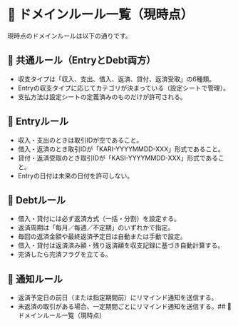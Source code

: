 # 🎯 ドメインルール一覧（現時点）

現時点のドメインルールは以下の通りです。

## 🔖 共通ルール（EntryとDebt両方）

- 収支タイプは「収入、支出、借入、返済、貸付、返済受取」の6種類。
- Entryの収支タイプに応じてカテゴリが決まっている（設定シートで管理）。
- 支払方法は設定シートの定義済みのものだけが許可される。

## 🔖 Entryルール

- 収入・支出のときは取引IDが空であること。
- 借入・返済のとき取引IDが「KARI-YYYYMMDD-XXX」形式であること。
- 貸付・返済受取のとき取引IDが「KASI-YYYYMMDD-XXX」形式であること。
- Entryの日付は未来の日付を許可しない。

## 🔖 Debtルール

- 借入・貸付には必ず返済方式（一括・分割）を設定する。
- 返済周期は「每月／每週／不定期」のいずれかで指定。
- 毎回の返済金額や最終返済予定日は自動または手動で設定。
- 借入・貸付は返済済み額・残り返済額を収支記録に基づき自動計算する。
- 完済したら完済フラグを立てる。

## 🔖 通知ルール

- 返済予定日の前日（または指定期間前）にリマインド通知を送信する。
- 未返済の取引がある場合、一定期間ごとにリマインド通知を送信する。## 🎯 ドメインルール一覧（現時点）
